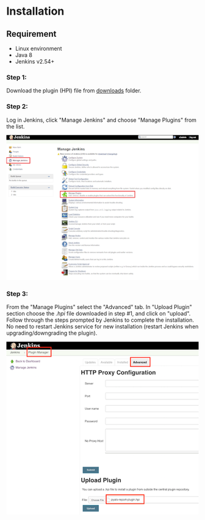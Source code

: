 # Installation

## Requirement

- Linux environment
- Java 8
- Jenkins v2.54+

### Step 1:
Download the plugin (HPI) file from [downloads](../downloads/) folder.

### Step 2:
Log in Jenkins, click "Manage Jenkins" and choose "Manage Plugins" from the list.

![](assets/images/install1.png)

### Step 3:
From the "Manage Plugins" select the "Advanced" tab.  In "Upload Plugin" section choose the _.hpi_ file downloaded in step #1, and click on "upload".  Follow through the steps prompted by Jenkins to complete the installation. No need to restart Jenkins service for new installation (restart Jenkins when upgrading/downgrading the plugin).

![](assets/images/install2.png)